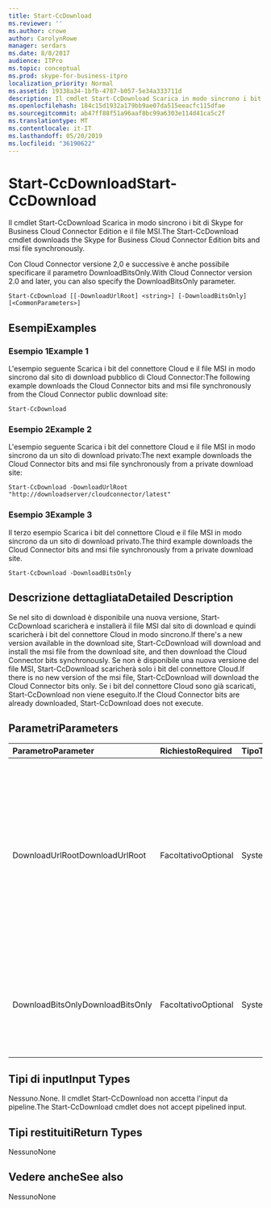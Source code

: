 ```yaml
---
title: Start-CcDownload
ms.reviewer: ''
ms.author: crowe
author: CarolynRowe
manager: serdars
ms.date: 8/8/2017
audience: ITPro
ms.topic: conceptual
ms.prod: skype-for-business-itpro
localization_priority: Normal
ms.assetid: 19338a34-1bfb-4787-b057-5e34a333711d
description: Il cmdlet Start-CcDownload Scarica in modo sincrono i bit di Skype for Business Cloud Connector Edition e il file MSI.
ms.openlocfilehash: 184c15d1932a179bb9ae07da515eeacfc115dfae
ms.sourcegitcommit: ab47ff88f51a96aaf8bc99a6303e114d41ca5c2f
ms.translationtype: MT
ms.contentlocale: it-IT
ms.lasthandoff: 05/20/2019
ms.locfileid: "36190622"
---
```

# <a name="start-ccdownload"></a><span data-ttu-id="3d9ee-103">Start-CcDownload</span><span class="sxs-lookup"><span data-stu-id="3d9ee-103">Start-CcDownload</span></span>
 
<span data-ttu-id="3d9ee-104">Il cmdlet Start-CcDownload Scarica in modo sincrono i bit di Skype for Business Cloud Connector Edition e il file MSI.</span><span class="sxs-lookup"><span data-stu-id="3d9ee-104">The Start-CcDownload cmdlet downloads the Skype for Business Cloud Connector Edition bits and msi file synchronously.</span></span>
  
<span data-ttu-id="3d9ee-105">Con Cloud Connector versione 2,0 e successive è anche possibile specificare il parametro DownloadBitsOnly.</span><span class="sxs-lookup"><span data-stu-id="3d9ee-105">With Cloud Connector version 2.0 and later, you can also specify the DownloadBitsOnly parameter.</span></span>
  
```
Start-CcDownload [[-DownloadUrlRoot] <string>] [-DownloadBitsOnly]  [<CommonParameters>]
```

## <a name="examples"></a><span data-ttu-id="3d9ee-106">Esempi</span><span class="sxs-lookup"><span data-stu-id="3d9ee-106">Examples</span></span>
<span data-ttu-id="3d9ee-107"><a name="Examples"> </a></span><span class="sxs-lookup"><span data-stu-id="3d9ee-107"></span></span>

### <a name="example-1"></a><span data-ttu-id="3d9ee-108">Esempio 1</span><span class="sxs-lookup"><span data-stu-id="3d9ee-108">Example 1</span></span>

<span data-ttu-id="3d9ee-109">L'esempio seguente Scarica i bit del connettore Cloud e il file MSI in modo sincrono dal sito di download pubblico di Cloud Connector:</span><span class="sxs-lookup"><span data-stu-id="3d9ee-109">The following example downloads the Cloud Connector bits and msi file synchronously from the Cloud Connector public download site:</span></span>
  
```
Start-CcDownload
```

### <a name="example-2"></a><span data-ttu-id="3d9ee-110">Esempio 2</span><span class="sxs-lookup"><span data-stu-id="3d9ee-110">Example 2</span></span>

<span data-ttu-id="3d9ee-111">L'esempio seguente Scarica i bit del connettore Cloud e il file MSI in modo sincrono da un sito di download privato:</span><span class="sxs-lookup"><span data-stu-id="3d9ee-111">The next example downloads the Cloud Connector bits and msi file synchronously from a private download site:</span></span>
  
```
Start-CcDownload -DownloadUrlRoot "http://downloadserver/cloudconnector/latest"
```

### <a name="example-3"></a><span data-ttu-id="3d9ee-112">Esempio 3</span><span class="sxs-lookup"><span data-stu-id="3d9ee-112">Example 3</span></span>

<span data-ttu-id="3d9ee-113">Il terzo esempio Scarica i bit del connettore Cloud e il file MSI in modo sincrono da un sito di download privato.</span><span class="sxs-lookup"><span data-stu-id="3d9ee-113">The third example downloads the Cloud Connector bits and msi file synchronously from a private download site.</span></span>
  
```
Start-CcDownload -DownloadBitsOnly
```

## <a name="detailed-description"></a><span data-ttu-id="3d9ee-114">Descrizione dettagliata</span><span class="sxs-lookup"><span data-stu-id="3d9ee-114">Detailed Description</span></span>
<span data-ttu-id="3d9ee-115"><a name="DetailedDescription"> </a></span><span class="sxs-lookup"><span data-stu-id="3d9ee-115"></span></span>

<span data-ttu-id="3d9ee-116">Se nel sito di download è disponibile una nuova versione, Start-CcDownload scaricherà e installerà il file MSI dal sito di download e quindi scaricherà i bit del connettore Cloud in modo sincrono.</span><span class="sxs-lookup"><span data-stu-id="3d9ee-116">If there's a new version available in the download site, Start-CcDownload will download and install the msi file from the download site, and then download the Cloud Connector bits synchronously.</span></span> <span data-ttu-id="3d9ee-117">Se non è disponibile una nuova versione del file MSI, Start-CcDownload scaricherà solo i bit del connettore Cloud.</span><span class="sxs-lookup"><span data-stu-id="3d9ee-117">If there is no new version of the msi file, Start-CcDownload will download the Cloud Connector bits only.</span></span> <span data-ttu-id="3d9ee-118">Se i bit del connettore Cloud sono già scaricati, Start-CcDownload non viene eseguito.</span><span class="sxs-lookup"><span data-stu-id="3d9ee-118">If the Cloud Connector bits are already downloaded, Start-CcDownload does not execute.</span></span>
  
## <a name="parameters"></a><span data-ttu-id="3d9ee-119">Parametri</span><span class="sxs-lookup"><span data-stu-id="3d9ee-119">Parameters</span></span>
<span data-ttu-id="3d9ee-120"><a name="DetailedDescription"> </a></span><span class="sxs-lookup"><span data-stu-id="3d9ee-120"></span></span>

|<span data-ttu-id="3d9ee-121">**Parametro**</span><span class="sxs-lookup"><span data-stu-id="3d9ee-121">**Parameter**</span></span>|<span data-ttu-id="3d9ee-122">**Richiesto**</span><span class="sxs-lookup"><span data-stu-id="3d9ee-122">**Required**</span></span>|<span data-ttu-id="3d9ee-123">**Tipo**</span><span class="sxs-lookup"><span data-stu-id="3d9ee-123">**Type**</span></span>|<span data-ttu-id="3d9ee-124">**Descrizione**</span><span class="sxs-lookup"><span data-stu-id="3d9ee-124">**Description**</span></span>|
|:-----|:-----|:-----|:-----|
|<span data-ttu-id="3d9ee-125">DownloadUrlRoot</span><span class="sxs-lookup"><span data-stu-id="3d9ee-125">DownloadUrlRoot</span></span>  <br/> | <span data-ttu-id="3d9ee-126">Facoltativo</span><span class="sxs-lookup"><span data-stu-id="3d9ee-126">Optional</span></span> <br/> |<span data-ttu-id="3d9ee-127">System.String</span><span class="sxs-lookup"><span data-stu-id="3d9ee-127">System.String</span></span>  <br/> | <span data-ttu-id="3d9ee-128">URL completo di una versione specifica di Cloud Connector nel sito di download privato.</span><span class="sxs-lookup"><span data-stu-id="3d9ee-128">The full URL of a specific version of Cloud Connector in the private download site.</span></span> <span data-ttu-id="3d9ee-129">Usa questo parametro con cautela, assicurati di essere a conoscenza della versione di Cloud Connector che stai scaricando.</span><span class="sxs-lookup"><span data-stu-id="3d9ee-129">Use this parameter with caution—be sure you are aware of which version of Cloud Connector you are downloading.</span></span> <br/> |
|<span data-ttu-id="3d9ee-130">DownloadBitsOnly</span><span class="sxs-lookup"><span data-stu-id="3d9ee-130">DownloadBitsOnly</span></span>  <br/> |<span data-ttu-id="3d9ee-131">Facoltativo</span><span class="sxs-lookup"><span data-stu-id="3d9ee-131">Optional</span></span>  <br/> |<span data-ttu-id="3d9ee-132">System.Management.Automation.SwitchParameter</span><span class="sxs-lookup"><span data-stu-id="3d9ee-132">System.Management.Automation.SwitchParameter</span></span>  <br/> |<span data-ttu-id="3d9ee-133">Ignorare il passaggio per scaricare e installare MSI dal sito di download, scaricare solo i bit del connettore Cloud.</span><span class="sxs-lookup"><span data-stu-id="3d9ee-133">Skip the step to download and install MSI from download site, download the Cloud Connector bits only.</span></span>  <br/> |
   
## <a name="input-types"></a><span data-ttu-id="3d9ee-134">Tipi di input</span><span class="sxs-lookup"><span data-stu-id="3d9ee-134">Input Types</span></span>
<span data-ttu-id="3d9ee-135"><a name="InputTypes"> </a></span><span class="sxs-lookup"><span data-stu-id="3d9ee-135"></span></span>

<span data-ttu-id="3d9ee-136">Nessuno.</span><span class="sxs-lookup"><span data-stu-id="3d9ee-136">None.</span></span> <span data-ttu-id="3d9ee-137">Il cmdlet Start-CcDownload non accetta l'input da pipeline.</span><span class="sxs-lookup"><span data-stu-id="3d9ee-137">The Start-CcDownload cmdlet does not accept pipelined input.</span></span>
  
## <a name="return-types"></a><span data-ttu-id="3d9ee-138">Tipi restituiti</span><span class="sxs-lookup"><span data-stu-id="3d9ee-138">Return Types</span></span>
<span data-ttu-id="3d9ee-139"><a name="ReturnTypes"> </a></span><span class="sxs-lookup"><span data-stu-id="3d9ee-139"></span></span>

<span data-ttu-id="3d9ee-140">Nessuno</span><span class="sxs-lookup"><span data-stu-id="3d9ee-140">None</span></span>
  
## <a name="see-also"></a><span data-ttu-id="3d9ee-141">Vedere anche</span><span class="sxs-lookup"><span data-stu-id="3d9ee-141">See also</span></span>
<span data-ttu-id="3d9ee-142"><a name="ReturnTypes"> </a></span><span class="sxs-lookup"><span data-stu-id="3d9ee-142"></span></span>

<span data-ttu-id="3d9ee-143">Nessuno</span><span class="sxs-lookup"><span data-stu-id="3d9ee-143">None</span></span>
  

